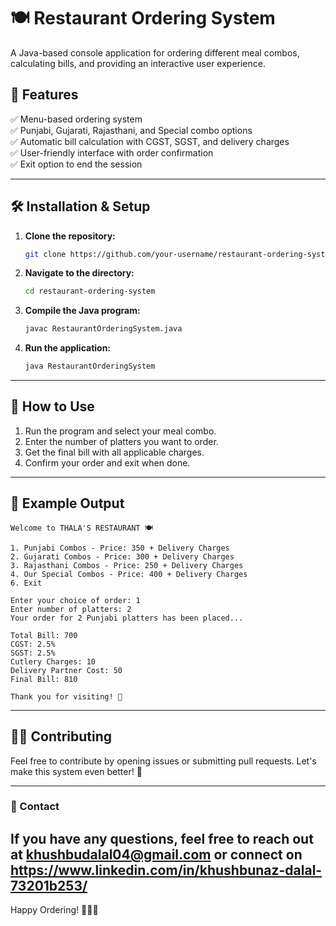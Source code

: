 # 🍽️ Restaurant Ordering System

A Java-based console application for ordering different meal combos, calculating bills, and providing an interactive user experience.

## 📌 Features
✅ Menu-based ordering system  
✅ Punjabi, Gujarati, Rajasthani, and Special combo options  
✅ Automatic bill calculation with CGST, SGST, and delivery charges  
✅ User-friendly interface with order confirmation  
✅ Exit option to end the session  

---

## 🛠️ Installation & Setup
1. **Clone the repository:**
   ```bash
   git clone https://github.com/your-username/restaurant-ordering-system.git
   ```
2. **Navigate to the directory:**
   ```bash
   cd restaurant-ordering-system
   ```
3. **Compile the Java program:**
   ```bash
   javac RestaurantOrderingSystem.java
   ```
4. **Run the application:**
   ```bash
   java RestaurantOrderingSystem
   ```

---

## 📜 How to Use
1. Run the program and select your meal combo.
2. Enter the number of platters you want to order.
3. Get the final bill with all applicable charges.
4. Confirm your order and exit when done.

---

## 📝 Example Output
```
Welcome to THALA'S RESTAURANT 🍽️

1. Punjabi Combos - Price: 350 + Delivery Charges
2. Gujarati Combos - Price: 300 + Delivery Charges
3. Rajasthani Combos - Price: 250 + Delivery Charges
4. Our Special Combos - Price: 400 + Delivery Charges
6. Exit

Enter your choice of order: 1
Enter number of platters: 2
Your order for 2 Punjabi platters has been placed...

Total Bill: 700
CGST: 2.5%
SGST: 2.5%
Cutlery Charges: 10
Delivery Partner Cost: 50
Final Bill: 810

Thank you for visiting! 🙌
```


---

## 👨‍💻 Contributing
Feel free to contribute by opening issues or submitting pull requests. Let's make this system even better! 🚀


---

### 💬 Contact
If you have any questions, feel free to reach out at khushbudalal04@gmail.com or connect on https://www.linkedin.com/in/khushbunaz-dalal-73201b253/
---

Happy Ordering! 🍕🍔🥗

